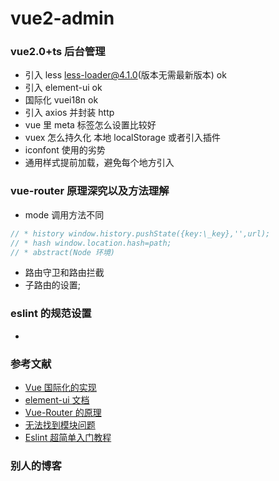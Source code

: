 # vue2-admin

### vue2.0+ts 后台管理

- 引入 less less-loader@4.1.0(版本无需最新版本) ok
- 引入 element-ui ok
- 国际化 vuei18n ok
- 引入 axios 并封装 http
- vue 里 meta 标签怎么设置比较好
- vuex 怎么持久化 本地 localStorage 或者引入插件
- iconfont 使用的劣势
- 通用样式提前加载，避免每个地方引入
### vue-router 原理深究以及方法理解

- mode 调用方法不同

```javascript
// * history window.history.pushState({key:\_key},'',url);
// * hash window.location.hash=path;
// * abstract(Node 环境)
```

- 路由守卫和路由拦截
- 子路由的设置;

### eslint 的规范设置

-

### 参考文献

- [Vue 国际化的实现](https://blog.csdn.net/qq_39009348/article/details/82224166)
- [element-ui 文档](https://blog.csdn.net/qq_39009348/article/details/82224166)
- [Vue-Router 的原理](https://www.cnblogs.com/gaosirs/p/10606266.html)
- [无法找到模块问题](https://blog.csdn.net/woshissss/article/details/114755815)
- [Eslint 超简单入门教程](https://www.jianshu.com/p/ad1e46faaea2)

### 别人的博客
